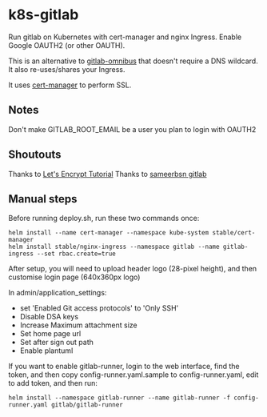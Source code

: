 # k8s-gitlab

Run gitlab on Kubernetes with cert-manager and nginx Ingress.
Enable Google OAUTH2 (or other OAUTH).

This is an alternative to [gitlab-omnibus](https://gitlab.com/charts/charts.gitlab.io)
that doesn't require a DNS wildcard. It also re-uses/shares your Ingress.

It uses [cert-manager](https://github.com/jetstack/cert-manager/) to perform SSL.

## Notes

Don't make GITLAB_ROOT_EMAIL be a user you plan to login with OAUTH2

## Shoutouts

Thanks to [Let's Encrypt Tutorial](https://github.com/ahmetb/gke-letsencrypt)
Thanks to [sameerbsn gitlab](https://github.com/sameersbn/docker-gitlab)

## Manual steps

Before running deploy.sh, run these two commands once:
```
helm install --name cert-manager --namespace kube-system stable/cert-manager
helm install stable/nginx-ingress --namespace gitlab --name gitlab-ingress --set rbac.create=true
```

After setup, you will need to upload header logo (28-pixel height),
and then customise login page (640x360px logo)

In admin/application_settings:

 * set 'Enabled Git access protocols' to 'Only SSH'
 * Disable DSA keys
 * Increase Maximum attachment size
 * Set home page url
 * Set after sign out path
 * Enable plantuml

If you want to enable gitlab-runner, login to the web interface,
find the token, and then copy config-runner.yaml.sample to
config-runner.yaml, edit to add token, and then run:
```
helm install --namespace gitlab-runner --name gitlab-runner -f config-runner.yaml gitlab/gitlab-runner
```
